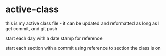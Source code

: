 # active-class
this is my active class file - it can be updated and reformatted as long as I get commit, and git push

start each day with a date stamp for reference

start each section with a commit using reference to section the class is on
